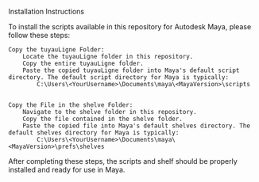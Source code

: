 Installation Instructions

To install the scripts available in this repository for Autodesk Maya, please follow these steps:

    Copy the tuyauLigne Folder:
        Locate the tuyauLigne folder in this repository.
        Copy the entire tuyauLigne folder.
        Paste the copied tuyauLigne folder into Maya's default script directory. The default script directory for Maya is typically:
            C:\Users\<YourUsername>\Documents\maya\<MayaVersion>\scripts


    Copy the File in the shelve Folder:
        Navigate to the shelve folder in this repository.
        Copy the file contained in the shelve folder.
        Paste the copied file into Maya's default shelves directory. The default shelves directory for Maya is typically:
            C:\Users\<YourUsername>\Documents\maya\<MayaVersion>\prefs\shelves


After completing these steps, the scripts and shelf should be properly installed and ready for use in Maya.
